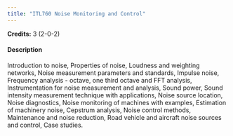 ```yaml
---
title: "ITL760 Noise Monitoring and Control"
---
```

**Credits:** 3 (2-0-2)

#### Description
Introduction to noise, Properties of noise, Loudness and weighting networks, Noise measurement parameters and standards, Impulse noise, Frequency analysis - octave, one third octave and FFT analysis, Instrumentation for noise measurement and analysis, Sound power, Sound intensity measurement technique with applications, Noise source location, Noise diagnostics, Noise monitoring of machines with examples, Estimation of machinery noise, Cepstrum analysis, Noise control methods, Maintenance and noise reduction, Road vehicle and aircraft noise sources and control, Case studies.